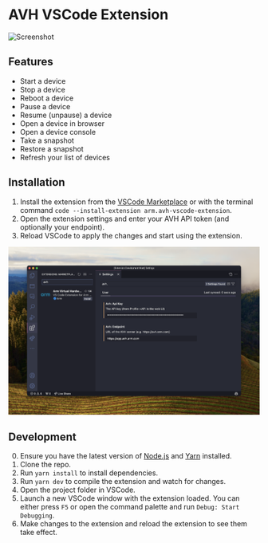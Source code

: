 # AVH VSCode Extension

![Screenshot](https://github.com/ARM-software/avh-vscode-extension/raw/main/screenshot.png)

## Features

- Start a device
- Stop a device
- Reboot a device
- Pause a device
- Resume (unpause) a device
- Open a device in browser
- Open a device console
- Take a snapshot
- Restore a snapshot
- Refresh your list of devices

## Installation

1. Install the extension from the [VSCode Marketplace](https://marketplace.visualstudio.com/items?itemName=arm.avh-vscode-extension) or with the terminal command `code --install-extension arm.avh-vscode-extension`.
2. Open the extension settings and enter your AVH API token (and optionally your endpoint).
3. Reload VSCode to apply the changes and start using the extension.

![Screenshot](/settings.png)

## Development

0. Ensure you have the latest version of [Node.js](https://nodejs.org/en/) and [Yarn](https://yarnpkg.com/) installed.
1. Clone the repo.
2. Run `yarn install` to install dependencies.
3. Run `yarn dev` to compile the extension and watch for changes.
4. Open the project folder in VSCode.
5. Launch a new VSCode window with the extension loaded. You can either press `F5` or open the command palette and run `Debug: Start Debugging`.
6. Make changes to the extension and reload the extension to see them take effect.
